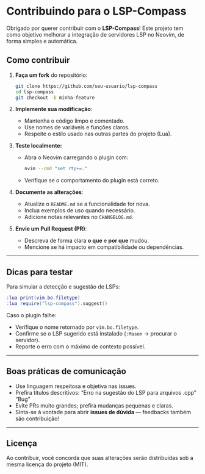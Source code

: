 # Contribuindo para o LSP-Compass

Obrigado por querer contribuir com o **LSP-Compass**!
Este projeto tem como objetivo melhorar a integração de servidores LSP no Neovim, de forma simples e automática.

## Como contribuir

1. **Faça um fork** do repositório:

   ```bash
   git clone https://github.com/seu-usuario/lsp-compass
   cd lsp-compass
   git checkout -b minha-feature
   ```

2. **Implemente sua modificação**:

   * Mantenha o código limpo e comentado.
   * Use nomes de variáveis e funções claros.
   * Respeite o estilo usado nas outras partes do projeto (Lua).

3. **Teste localmente:**

   * Abra o Neovim carregando o plugin com:

     ```bash
     nvim --cmd "set rtp+=."
     ```
   * Verifique se o comportamento do plugin está correto.

4. **Documente as alterações**:

   * Atualize o `README.md` se a funcionalidade for nova.
   * Inclua exemplos de uso quando necessário.
   * Adicione notas relevantes no `CHANGELOG.md`.

5. **Envie um Pull Request (PR)**:

   * Descreva de forma clara **o que** e **por que** mudou.
   * Mencione se há impacto em compatibilidade ou dependências.

---

## Dicas para testar

Para simular a detecção e sugestão de LSPs:

```lua
:lua print(vim.bo.filetype)
:lua require("lsp-compass").suggest()
```

Caso o plugin falhe:

* Verifique o nome retornado por `vim.bo.filetype`.
* Confirme se o LSP sugerido está instalado (`:Mason` → procurar o servidor).
* Reporte o erro com o máximo de contexto possível.

---

## Boas práticas de comunicação

* Use linguagem respeitosa e objetiva nas issues.
* Prefira títulos descritivos:
   “Erro na sugestão do LSP para arquivos .cpp”
   “Bug”
* Evite PRs muito grandes; prefira mudanças pequenas e claras.
* Sinta-se à vontade para abrir **issues de dúvida** — feedbacks também são contribuição!

---

## Licença

Ao contribuir, você concorda que suas alterações serão distribuídas sob a mesma licença do projeto (MIT).
